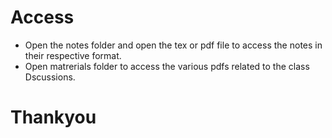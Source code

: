 # Access

- Open the notes folder and open the tex or pdf file to access the notes in their respective format.
- Open matrerials folder to access the various pdfs related to the class Dscussions.

# Thankyou
